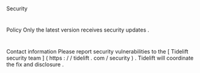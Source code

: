 #
Security
#
#
Policy
Only
the
latest
version
receives
security
updates
.
#
#
Contact
information
Please
report
security
vulnerabilities
to
the
[
Tidelift
security
team
]
(
https
:
/
/
tidelift
.
com
/
security
)
.
Tidelift
will
coordinate
the
fix
and
disclosure
.
